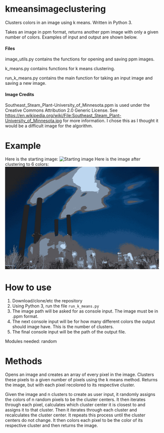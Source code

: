 # kmeansimageclustering
Clusters colors in an image using k means. Written in Python 3.

Takes an image in ppm format, returns another ppm image with only a given number of colors.
Examples of input and output are shown below.


#### Files
image_utils.py contains the functions for opening and saving ppm images.

k_means.py contains functions for k means clustering.

run_k_means.py contains the main function for taking an input image and saving a new image.


#### Image Credits
Southeast_Steam_Plant-University_of_Minnesota.ppm is used under the Creative Commons Attribution 2.0 Generic License. See https://en.wikipedia.org/wiki/File:Southeast_Steam_Plant-University_of_Minnesota.jpg for more information. I chose this as I thought it would be a difficult image for the algorithm.

# Example
Here is the starting image:
![Starting image](example_images/Southeast_Steam_Plant-University_of_Minnesota.jpg)
Here is the image after clustering to 6 colors:
![Clustered image](example_images/output.jpg)

# How to use
1. Download/clone/etc the repository
2. Using Python 3, run the file `run_k_means.py`
3. The image path will be asked for as console input. The image must be in .ppm format.
4. The next console input will be for how many different colors the output should image have. This is the number of clusters.
5. The final console input will be the path of the output file.

Modules needed: random

# Methods
Opens an image and creates an array of every pixel in the image. Clusters these pixels to a given number of pixels using the k means method. Returns the image, but with each pixel recolored to its respective cluster.

Given the image and n clusters to create as user input, it randomly assigns the colors of n random pixels to be the cluster centers. It then iterates through each pixel, calculates which cluster center it is closest to and assigns it to that cluster. Then it iterates through each cluster and recalculates the cluster center. It repeats this process until the cluster centers do not change. It then colors each pixel to be the color of its respective cluster and then returns the image.
